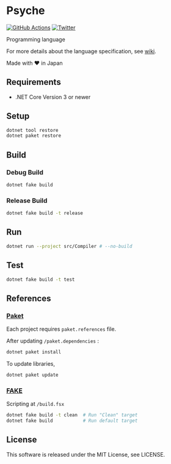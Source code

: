 # Psyche

[![GitHub Actions](https://github.com/0918nobita/psyche/workflows/Build/badge.svg)](https://github.com/0918nobita/psyche/actions)  [![Twitter](https://img.shields.io/badge/Twitter-%40psychelang-blue?style=flat-square&logo=twitter)](https://twitter.com/psychelang)

Programming language

For more details about the language specification, see [wiki](https://github.com/0918nobita/psyche/wiki).

Made with ❤️ in Japan

## Requirements

- .NET Core Version 3 or newer

## Setup

```bash
dotnet tool restore
dotnet paket restore
```

## Build

### Debug Build

```bash
dotnet fake build
```

### Release Build

```bash
dotnet fake build -t release
```

## Run

```bash
dotnet run --project src/Compiler # --no-build
```

## Test

```bash
dotnet fake build -t test
```

## References

### [Paket](https://fsprojects.github.io/Paket/index.html)

Each project requires `paket.references` file.

After updating `/paket.dependencies` :

```bash
dotnet paket install
```

To update libraries,

```bash
dotnet paket update
```

### [FAKE](https://fake.build/)

Scripting at `/build.fsx`

```bash
dotnet fake build -t clean  # Run "Clean" target
dotnet fake build           # Run default target
```

## License

This software is released under the MIT License, see LICENSE.
